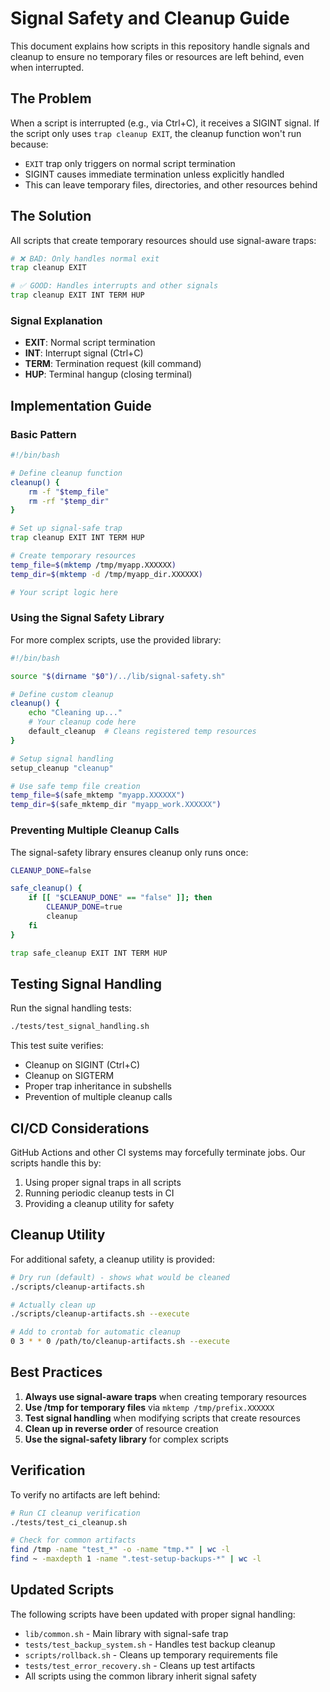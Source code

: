 # Signal Safety and Cleanup Guide

This document explains how scripts in this repository handle signals and cleanup to ensure no temporary files or resources are left behind, even when interrupted.

## The Problem

When a script is interrupted (e.g., via Ctrl+C), it receives a SIGINT signal. If the script only uses `trap cleanup EXIT`, the cleanup function won't run because:
- `EXIT` trap only triggers on normal script termination
- SIGINT causes immediate termination unless explicitly handled
- This can leave temporary files, directories, and other resources behind

## The Solution

All scripts that create temporary resources should use signal-aware traps:

```bash
# ❌ BAD: Only handles normal exit
trap cleanup EXIT

# ✅ GOOD: Handles interrupts and other signals
trap cleanup EXIT INT TERM HUP
```

### Signal Explanation

- **EXIT**: Normal script termination
- **INT**: Interrupt signal (Ctrl+C)
- **TERM**: Termination request (kill command)
- **HUP**: Terminal hangup (closing terminal)

## Implementation Guide

### Basic Pattern

```bash
#!/bin/bash

# Define cleanup function
cleanup() {
    rm -f "$temp_file"
    rm -rf "$temp_dir"
}

# Set up signal-safe trap
trap cleanup EXIT INT TERM HUP

# Create temporary resources
temp_file=$(mktemp /tmp/myapp.XXXXXX)
temp_dir=$(mktemp -d /tmp/myapp_dir.XXXXXX)

# Your script logic here
```

### Using the Signal Safety Library

For more complex scripts, use the provided library:

```bash
#!/bin/bash

source "$(dirname "$0")/../lib/signal-safety.sh"

# Define custom cleanup
cleanup() {
    echo "Cleaning up..."
    # Your cleanup code here
    default_cleanup  # Cleans registered temp resources
}

# Setup signal handling
setup_cleanup "cleanup"

# Use safe temp file creation
temp_file=$(safe_mktemp "myapp.XXXXXX")
temp_dir=$(safe_mktemp_dir "myapp_work.XXXXXX")
```

### Preventing Multiple Cleanup Calls

The signal-safety library ensures cleanup only runs once:

```bash
CLEANUP_DONE=false

safe_cleanup() {
    if [[ "$CLEANUP_DONE" == "false" ]]; then
        CLEANUP_DONE=true
        cleanup
    fi
}

trap safe_cleanup EXIT INT TERM HUP
```

## Testing Signal Handling

Run the signal handling tests:

```bash
./tests/test_signal_handling.sh
```

This test suite verifies:
- Cleanup on SIGINT (Ctrl+C)
- Cleanup on SIGTERM
- Proper trap inheritance in subshells
- Prevention of multiple cleanup calls

## CI/CD Considerations

GitHub Actions and other CI systems may forcefully terminate jobs. Our scripts handle this by:

1. Using proper signal traps in all scripts
2. Running periodic cleanup tests in CI
3. Providing a cleanup utility for safety

## Cleanup Utility

For additional safety, a cleanup utility is provided:

```bash
# Dry run (default) - shows what would be cleaned
./scripts/cleanup-artifacts.sh

# Actually clean up
./scripts/cleanup-artifacts.sh --execute

# Add to crontab for automatic cleanup
0 3 * * 0 /path/to/cleanup-artifacts.sh --execute
```

## Best Practices

1. **Always use signal-aware traps** when creating temporary resources
2. **Use /tmp for temporary files** via `mktemp /tmp/prefix.XXXXXX`
3. **Test signal handling** when modifying scripts that create resources
4. **Clean up in reverse order** of resource creation
5. **Use the signal-safety library** for complex scripts

## Verification

To verify no artifacts are left behind:

```bash
# Run CI cleanup verification
./tests/test_ci_cleanup.sh

# Check for common artifacts
find /tmp -name "test_*" -o -name "tmp.*" | wc -l
find ~ -maxdepth 1 -name ".test-setup-backups-*" | wc -l
```

## Updated Scripts

The following scripts have been updated with proper signal handling:
- `lib/common.sh` - Main library with signal-safe trap
- `tests/test_backup_system.sh` - Handles test backup cleanup
- `scripts/rollback.sh` - Cleans up temporary requirements file
- `tests/test_error_recovery.sh` - Cleans up test artifacts
- All scripts using the common library inherit signal safety
